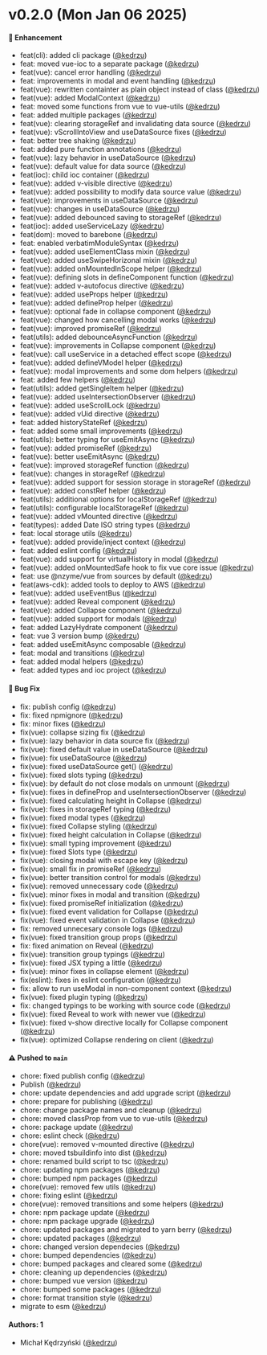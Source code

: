 # v0.2.0 (Mon Jan 06 2025)

#### 🚀 Enhancement

- feat(cli): added cli package ([@kedrzu](https://github.com/kedrzu))
- feat: moved vue-ioc to a separate package ([@kedrzu](https://github.com/kedrzu))
- feat(vue): cancel error handling ([@kedrzu](https://github.com/kedrzu))
- feat: improvements in modal and event handling ([@kedrzu](https://github.com/kedrzu))
- feat(vue): rewritten containter as plain object instead of class ([@kedrzu](https://github.com/kedrzu))
- feat(vue): added ModalContext ([@kedrzu](https://github.com/kedrzu))
- feat: moved some functions from vue to vue-utils ([@kedrzu](https://github.com/kedrzu))
- feat: added multiple packages ([@kedrzu](https://github.com/kedrzu))
- feat(vue): clearing storageRef and invalidating data source ([@kedrzu](https://github.com/kedrzu))
- feat(vue): vScrollIntoView and useDataSource fixes ([@kedrzu](https://github.com/kedrzu))
- feat: better tree shaking ([@kedrzu](https://github.com/kedrzu))
- feat: added pure function annotations ([@kedrzu](https://github.com/kedrzu))
- feat(vue): lazy behavior in useDataSource ([@kedrzu](https://github.com/kedrzu))
- feat(vue): default value for data source ([@kedrzu](https://github.com/kedrzu))
- feat(ioc): child ioc container ([@kedrzu](https://github.com/kedrzu))
- feat(vue): added v-visible directive ([@kedrzu](https://github.com/kedrzu))
- feat(vue): added possibility to modify data source value ([@kedrzu](https://github.com/kedrzu))
- feat(vue): improvements in useDataSource ([@kedrzu](https://github.com/kedrzu))
- feat(vue): changes in useDataSource ([@kedrzu](https://github.com/kedrzu))
- feat(vue): added debounced saving to storageRef ([@kedrzu](https://github.com/kedrzu))
- feat(ioc): added useServiceLazy ([@kedrzu](https://github.com/kedrzu))
- feat(dom): moved to barebone ([@kedrzu](https://github.com/kedrzu))
- feat: enabled verbatimModuleSyntax ([@kedrzu](https://github.com/kedrzu))
- feat(vue): added useElementClass mixin ([@kedrzu](https://github.com/kedrzu))
- feat(vue): added useSwipeHorizonal mixin ([@kedrzu](https://github.com/kedrzu))
- feat(vue): added onMountedInScope helper ([@kedrzu](https://github.com/kedrzu))
- feat(vue): defining slots in defineComponent function ([@kedrzu](https://github.com/kedrzu))
- feat(vue): added v-autofocus directive ([@kedrzu](https://github.com/kedrzu))
- feat(vue): added useProps helper ([@kedrzu](https://github.com/kedrzu))
- feat(vue): added defineProp helper ([@kedrzu](https://github.com/kedrzu))
- feat(vue): optional fade in collapse component ([@kedrzu](https://github.com/kedrzu))
- feat(vue): changed how cancelling modal works ([@kedrzu](https://github.com/kedrzu))
- feat(vue): improved promiseRef ([@kedrzu](https://github.com/kedrzu))
- feat(utils): added debounceAsyncFunction ([@kedrzu](https://github.com/kedrzu))
- feat(vue): improvements in Collapse component ([@kedrzu](https://github.com/kedrzu))
- feat(vue): call useService in a detached effect scope ([@kedrzu](https://github.com/kedrzu))
- feat(vue): added defineVModel helper ([@kedrzu](https://github.com/kedrzu))
- feat(vue): modal improvements and some dom helpers ([@kedrzu](https://github.com/kedrzu))
- feat: added few helpers ([@kedrzu](https://github.com/kedrzu))
- feat(utils): added getSingleItem helper ([@kedrzu](https://github.com/kedrzu))
- feat(vue): added useIntersectionObserver ([@kedrzu](https://github.com/kedrzu))
- feat(vue): added useScrollLock ([@kedrzu](https://github.com/kedrzu))
- feat(vue): added vUid directive ([@kedrzu](https://github.com/kedrzu))
- feat: added historyStateRef ([@kedrzu](https://github.com/kedrzu))
- feat: added some small improvements ([@kedrzu](https://github.com/kedrzu))
- feat(utils): better typing for useEmitAsync ([@kedrzu](https://github.com/kedrzu))
- feat(vue): added promiseRef ([@kedrzu](https://github.com/kedrzu))
- feat(vue): better useEmitAsync ([@kedrzu](https://github.com/kedrzu))
- feat(vue): improved storageRef function ([@kedrzu](https://github.com/kedrzu))
- feat(vue): changes in storageRef ([@kedrzu](https://github.com/kedrzu))
- feat(vue): added support for session storage in storageRef ([@kedrzu](https://github.com/kedrzu))
- feat(vue): added constRef helper ([@kedrzu](https://github.com/kedrzu))
- feat(utils): additional options for localStorageRef ([@kedrzu](https://github.com/kedrzu))
- feat(utils): configurable localStorageRef ([@kedrzu](https://github.com/kedrzu))
- feat(vue): added vMounted directive ([@kedrzu](https://github.com/kedrzu))
- feat(types): added Date ISO string types ([@kedrzu](https://github.com/kedrzu))
- feat: local storage utils ([@kedrzu](https://github.com/kedrzu))
- feat(vue): added provide/inject context ([@kedrzu](https://github.com/kedrzu))
- feat: added eslint config ([@kedrzu](https://github.com/kedrzu))
- feat(vue): add support for virtualHistory in modal ([@kedrzu](https://github.com/kedrzu))
- feat(vue): added onMountedSafe hook to fix vue core issue ([@kedrzu](https://github.com/kedrzu))
- feat: use @nzyme/vue from sources by default ([@kedrzu](https://github.com/kedrzu))
- feat(aws-cdk): added tools to deploy to AWS ([@kedrzu](https://github.com/kedrzu))
- feat(vue): added useEventBus ([@kedrzu](https://github.com/kedrzu))
- feat(vue): added Reveal component ([@kedrzu](https://github.com/kedrzu))
- feat(vue): added Collapse component ([@kedrzu](https://github.com/kedrzu))
- feat(vue): added support for modals ([@kedrzu](https://github.com/kedrzu))
- feat: added LazyHydrate component ([@kedrzu](https://github.com/kedrzu))
- feat: vue 3 version bump ([@kedrzu](https://github.com/kedrzu))
- feat: added useEmitAsync composable ([@kedrzu](https://github.com/kedrzu))
- feat: modal and transitions ([@kedrzu](https://github.com/kedrzu))
- feat: added modal helpers ([@kedrzu](https://github.com/kedrzu))
- feat: added types and ioc project ([@kedrzu](https://github.com/kedrzu))

#### 🐛 Bug Fix

- fix: publish config ([@kedrzu](https://github.com/kedrzu))
- fix: fixed npmignore ([@kedrzu](https://github.com/kedrzu))
- fix: minor fixes ([@kedrzu](https://github.com/kedrzu))
- fix(vue): collapse sizing fix ([@kedrzu](https://github.com/kedrzu))
- fix(vue): lazy behavior in data source fix ([@kedrzu](https://github.com/kedrzu))
- fix(vue): fixed default value in useDataSource ([@kedrzu](https://github.com/kedrzu))
- fix(vue): fix useDataSource ([@kedrzu](https://github.com/kedrzu))
- fix(vue): fixed useDataSource get() ([@kedrzu](https://github.com/kedrzu))
- fix(vue): fixed slots typing ([@kedrzu](https://github.com/kedrzu))
- fix(vue): by default do not close modals on unmount ([@kedrzu](https://github.com/kedrzu))
- fix(vue): fixes in defineProp and useIntersectionObserver ([@kedrzu](https://github.com/kedrzu))
- fix(vue): fixed calculating height in Collapse ([@kedrzu](https://github.com/kedrzu))
- fix(vue): fixes in storageRef typing ([@kedrzu](https://github.com/kedrzu))
- fix(vue): fixed modal types ([@kedrzu](https://github.com/kedrzu))
- fix(vue): fixed Collapse styling ([@kedrzu](https://github.com/kedrzu))
- fix(vue): fixed height calculation in Collapse ([@kedrzu](https://github.com/kedrzu))
- fix(vue): small typing improvement ([@kedrzu](https://github.com/kedrzu))
- fix(vue): fixed Slots type ([@kedrzu](https://github.com/kedrzu))
- fix(vue): closing modal with escape key ([@kedrzu](https://github.com/kedrzu))
- fix(vue): small fix in promiseRef ([@kedrzu](https://github.com/kedrzu))
- fix(vue): better transition control for modals ([@kedrzu](https://github.com/kedrzu))
- fix(vue): removed unnecessary code ([@kedrzu](https://github.com/kedrzu))
- fix(vue): minor fixes in modal and transition ([@kedrzu](https://github.com/kedrzu))
- fix(vue): fixed promiseRef initialization ([@kedrzu](https://github.com/kedrzu))
- fix(vue): fixed event validation for Collapse ([@kedrzu](https://github.com/kedrzu))
- fix(vue): fixed event validation in Collapse ([@kedrzu](https://github.com/kedrzu))
- fix: removed unnecesary console logs ([@kedrzu](https://github.com/kedrzu))
- fix(vue): fixed transition group props ([@kedrzu](https://github.com/kedrzu))
- fix: fixed animation on Reveal ([@kedrzu](https://github.com/kedrzu))
- fix(vue): transition group typings ([@kedrzu](https://github.com/kedrzu))
- fix(vue): fixed JSX typing a little ([@kedrzu](https://github.com/kedrzu))
- fix(vue): minor fixes in collapse element ([@kedrzu](https://github.com/kedrzu))
- fix(eslint): fixes in eslint configuration ([@kedrzu](https://github.com/kedrzu))
- fix: allow to run useModal in non-component context ([@kedrzu](https://github.com/kedrzu))
- fix(vue): fixed plugin typing ([@kedrzu](https://github.com/kedrzu))
- fix: changed typings to be working with source code ([@kedrzu](https://github.com/kedrzu))
- fix(vue): fixed Reveal to work with newer vue ([@kedrzu](https://github.com/kedrzu))
- fix(vue): fixed v-show directive locally for Collapse component ([@kedrzu](https://github.com/kedrzu))
- fix(vue): optimized Collapse rendering on client ([@kedrzu](https://github.com/kedrzu))

#### ⚠️ Pushed to `main`

- chore: fixed publish config ([@kedrzu](https://github.com/kedrzu))
- Publish ([@kedrzu](https://github.com/kedrzu))
- chore: update dependencies and add upgrade script ([@kedrzu](https://github.com/kedrzu))
- chore: prepare for publishing ([@kedrzu](https://github.com/kedrzu))
- chore: change package names and cleanup ([@kedrzu](https://github.com/kedrzu))
- chore: moved classProp from vue to vue-utils ([@kedrzu](https://github.com/kedrzu))
- chore: package update ([@kedrzu](https://github.com/kedrzu))
- chore: eslint check ([@kedrzu](https://github.com/kedrzu))
- chore(vue): removed v-mounted directive ([@kedrzu](https://github.com/kedrzu))
- chore: moved tsbuildinfo into dist ([@kedrzu](https://github.com/kedrzu))
- chore: renamed build script to tsc ([@kedrzu](https://github.com/kedrzu))
- chore: updating npm packages ([@kedrzu](https://github.com/kedrzu))
- chore: bumped npm packages ([@kedrzu](https://github.com/kedrzu))
- chore(vue): removed few utils ([@kedrzu](https://github.com/kedrzu))
- chore: fixing eslint ([@kedrzu](https://github.com/kedrzu))
- chore(vue): removed transitions and some helpers ([@kedrzu](https://github.com/kedrzu))
- chore: npm package update ([@kedrzu](https://github.com/kedrzu))
- chore: npm package upgrade ([@kedrzu](https://github.com/kedrzu))
- chore: updated packages and migrated to yarn berry ([@kedrzu](https://github.com/kedrzu))
- chore: updated packages ([@kedrzu](https://github.com/kedrzu))
- chore: changed version dependecies ([@kedrzu](https://github.com/kedrzu))
- chore: bumped dependencies ([@kedrzu](https://github.com/kedrzu))
- chore: bumped packages and cleared some ([@kedrzu](https://github.com/kedrzu))
- chore: cleaning up dependencies ([@kedrzu](https://github.com/kedrzu))
- chore: bumped vue version ([@kedrzu](https://github.com/kedrzu))
- chore: bumped some packages ([@kedrzu](https://github.com/kedrzu))
- chore: format transition style ([@kedrzu](https://github.com/kedrzu))
- migrate to esm ([@kedrzu](https://github.com/kedrzu))

#### Authors: 1

- Michał Kędrzyński ([@kedrzu](https://github.com/kedrzu))
